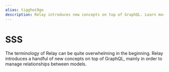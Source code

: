 ```yaml
---
alias: tigghei9go
description: Relay introduces new concepts on top of GraphQL. Learn more about terms like connections, edges and nodes in Relay and see a pagination example.
---
```


# SSS

The terminology of Relay can be quite overwhelming in the beginning. Relay introduces a handful of new concepts on top of GraphQL, mainly in order to manage relationships between models.

